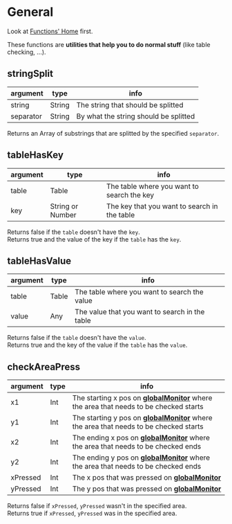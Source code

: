 # General

Look at [Functions' Home](index.md#general) first.

These functions are **utilities that help you to do normal stuff** (like table checking, ...).

## stringSplit

| argument  | type   | info                                  |
| --------- | ------ | ------------------------------------- |
| string    | String | The string that should be splitted    |
| separator | String | By what the string should be splitted |

Returns an Array of substrings that are splitted by the specified `separator`.

## tableHasKey

| argument | type             | info                                         |
| -------- | ---------------- | -------------------------------------------- |
| table    | Table            | The table where you want  to search the key  |
| key      | String or Number | The key that you want to search in the table |

Returns false if the `table` doesn't have the `key`.<br>
Returns true and the value of the key if the `table` has the `key`.

## tableHasValue

| argument | type  | info                                           |
| -------- | ----- | ---------------------------------------------- |
| table    | Table | The table where you want to search the value   |
| value    | Any   | The value that you want to search in the table |

Returns false if the `table` doesn't have the `value`.<br>
Returns true and the key of the value if the `table` has the `value`.

## checkAreaPress

| argument | type | info                                                                                                                                                            |
| -------- | ---- | --------------------------------------------------------------------------------------------------------------------------------------------------------------- |
| x1       | Int  | The starting x pos on [**globalMonitor**](../read_only_variables/monitor_management.md#globalmonitor-peripheral) where the area that needs to be checked starts |
| y1       | Int  | The starting y pos on [**globalMonitor**](../read_only_variables/monitor_management.md#globalmonitor-peripheral) where the area that needs to be checked starts |
| x2       | Int  | The ending x pos on [**globalMonitor**](../read_only_variables/monitor_management.md#globalmonitor-peripheral) where the area that needs to be checked ends     |
| y2       | Int  | The ending y pos on [**globalMonitor**](../read_only_variables/monitor_management.md#globalmonitor-peripheral) where the area that needs to be checked ends     |
| xPressed | Int  | The x pos that was pressed on [**globalMonitor**](../read_only_variables/monitor_management.md#globalmonitor-peripheral)                                        |
| yPressed | Int  | The y pos that was pressed on [**globalMonitor**](../read_only_variables/monitor_management.md#globalmonitor-peripheral)                                        |

Returns false if `xPressed`, `yPressed` wasn't in the specified area.<br>
Returns true if `xPressed`, `yPressed` was in the specified area.
